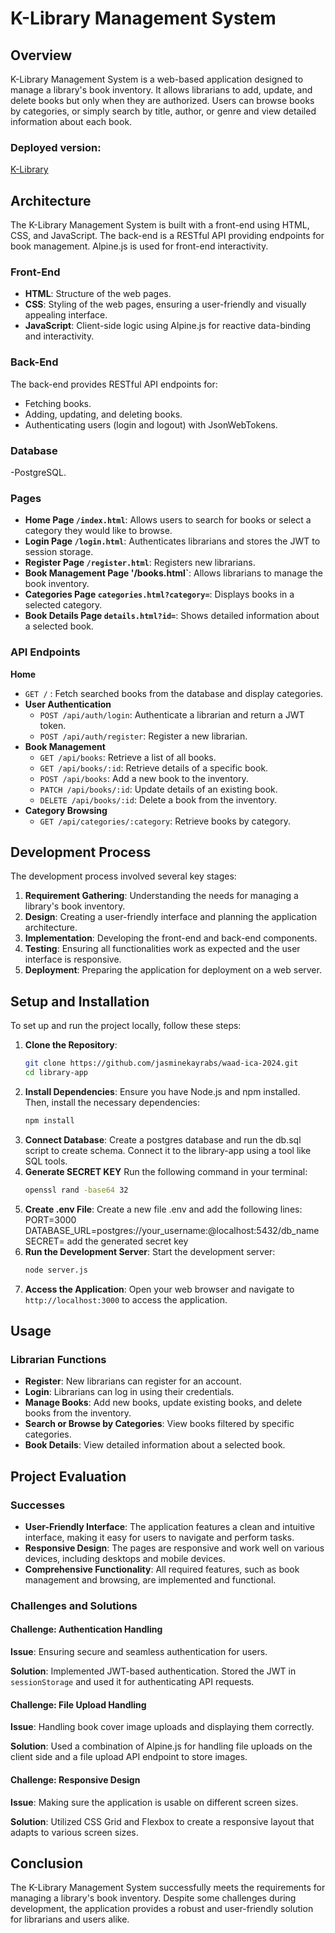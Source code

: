 # K-Library Management System

## Overview
K-Library Management System is a web-based application designed to manage a library's book inventory. It allows librarians to add, update, and delete books but only when they are authorized. Users can browse books by categories, or simply search by title, author, or genre and view detailed information about each book.

### Deployed version:
[K-Library](http://164.90.234.155/index.html)

## Architecture
The K-Library Management System is built with a front-end using HTML, CSS, and JavaScript. The back-end is a RESTful API providing endpoints for book management. Alpine.js is used for front-end interactivity.
### Front-End
- **HTML**: Structure of the web pages.
- **CSS**: Styling of the web pages, ensuring a user-friendly and visually appealing interface.
- **JavaScript**: Client-side logic using Alpine.js for reactive data-binding and interactivity.
### Back-End
The back-end provides RESTful API endpoints for:
- Fetching books.
- Adding, updating, and deleting books.
- Authenticating users (login and logout) with JsonWebTokens.
### Database
-PostgreSQL.
### Pages
- **Home Page `/index.html`**: Allows users to search for books or select a category they would like to browse.
- **Login Page `/login.html`**: Authenticates librarians and stores the JWT to session storage.
- **Register Page `/register.html`**: Registers new librarians.
- **Book Management Page '/books.html`**: Allows librarians to manage the book inventory.
- **Categories Page `categories.html?category=`**: Displays books in a selected category.
- **Book Details Page `details.html?id=`**: Shows detailed information about a selected book.
### API Endpoints
**Home**
- `GET /` : Fetch searched books from the database and display categories. 
- **User Authentication**
  - `POST /api/auth/login`: Authenticate a librarian and return a JWT token.
  - `POST /api/auth/register`: Register a new librarian.
- **Book Management**
  - `GET /api/books`: Retrieve a list of all books.
  - `GET /api/books/:id`: Retrieve details of a specific book.
  - `POST /api/books`: Add a new book to the inventory.
  - `PATCH /api/books/:id`: Update details of an existing book.
  - `DELETE /api/books/:id`: Delete a book from the inventory.
- **Category Browsing**
  - `GET /api/categories/:category`: Retrieve books by category.

 ## Development Process
The development process involved several key stages:
1. **Requirement Gathering**: Understanding the needs for managing a library's book inventory.
2. **Design**: Creating a user-friendly interface and planning the application architecture.
3. **Implementation**: Developing the front-end and back-end components.
4. **Testing**: Ensuring all functionalities work as expected and the user interface is responsive.
5. **Deployment**: Preparing the application for deployment on a web server.

## Setup and Installation
To set up and run the project locally, follow these steps:
1. **Clone the Repository**:
   ```bash
   git clone https://github.com/jasminekayrabs/waad-ica-2024.git
   cd library-app
   ```
2. **Install Dependencies**:
   Ensure you have Node.js and npm installed. Then, install the necessary dependencies:
   ```bash
   npm install
   ```
3. **Connect Database**:
   Create a postgres database and run the db.sql script to create schema. Connect it to the library-app         using a tool like SQL tools.
4. **Generate SECRET KEY**
   Run the following command in your terminal:
   ```bash
   openssl rand -base64 32
   ```
5. **Create .env File**: Create a new file .env and add the following lines:
   PORT=3000
   DATABASE_URL=postgres://your_username:@localhost:5432/db_name
   SECRET= add the generated secret key
6. **Run the Development Server**:
   Start the development server:
   ```bash
   node server.js
   ```
7. **Access the Application**:
   Open your web browser and navigate to `http://localhost:3000` to access the application.

## Usage
### Librarian Functions
- **Register**: New librarians can register for an account.
- **Login**: Librarians can log in using their credentials.
- **Manage Books**: Add new books, update existing books, and delete books from the inventory.
- **Search or Browse by Categories**: View books filtered by specific categories.
- **Book Details**: View detailed information about a selected book.
  
## Project Evaluation
### Successes
- **User-Friendly Interface**: The application features a clean and intuitive interface, making it easy for users to navigate and perform tasks.
- **Responsive Design**: The pages are responsive and work well on various devices, including desktops and mobile devices.
- **Comprehensive Functionality**: All required features, such as book management and browsing, are implemented and functional.

### Challenges and Solutions

#### Challenge: Authentication Handling
**Issue**: Ensuring secure and seamless authentication for users.

**Solution**: Implemented JWT-based authentication. Stored the JWT in `sessionStorage` and used it for authenticating API requests.

#### Challenge: File Upload Handling
**Issue**: Handling book cover image uploads and displaying them correctly.

**Solution**: Used a combination of Alpine.js for handling file uploads on the client side and a file upload API endpoint to store images.

#### Challenge: Responsive Design
**Issue**: Making sure the application is usable on different screen sizes.

**Solution**: Utilized CSS Grid and Flexbox to create a responsive layout that adapts to various screen sizes.

## Conclusion
The K-Library Management System successfully meets the requirements for managing a library's book inventory. Despite some challenges during development, the application provides a robust and user-friendly solution for librarians and users alike.

